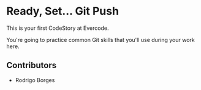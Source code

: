 
# Ready, Set... Git Push

This is your first CodeStory at Evercode.

You're going to practice common Git skills that you'll use during your work here.

## Contributors

- Rodrigo Borges
